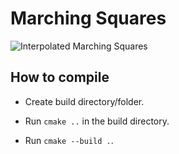 # Marching Squares

![Interpolated Marching Squares](https://i.imgur.com/u5Hlc6Y.png)

## How to compile

- Create build directory/folder.

- Run `cmake ..` in the build directory.

- Run `cmake --build .`.